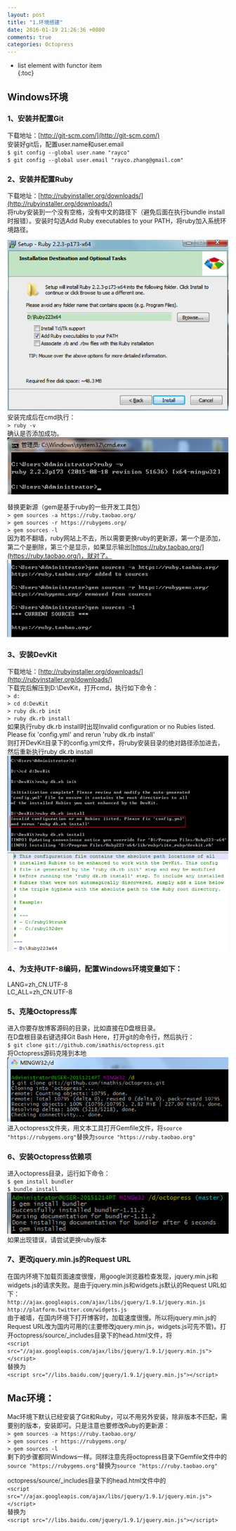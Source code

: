 ```yaml
---
layout: post
title: "1.环境搭建"
date: 2016-01-19 21:26:36 +0800
comments: true
categories: Octopress
---  
```


* list element with functor item  
{:toc}  

## Windows环境

### 1、安装并配置Git  

下载地址：[http://git-scm.com/](http://git-scm.com/)  
安装好git后，配置user.name和user.email  
`$ git config --global user.name "rayco"`  
`$ git config --global user.email "rayco.zhang@gmail.com"`  

### 2、安装并配置Ruby  

下载地址：[http://rubyinstaller.org/downloads/](http://rubyinstaller.org/downloads/)  
将ruby安装到一个没有空格，没有中文的路径下（避免后面在执行bundle install时报错）。安装时勾选Add Ruby executables to your PATH，将ruby加入系统环境路径。  
<!--more-->
![rubyinstall](https://raw.githubusercontent.com/zhangrui1209/MarkdownPictures/master/octopress/rubyinstall.png)  
安装完成后在cmd执行：  
`> ruby -v`  
确认是否添加成功。  
![ruby-v](https://raw.githubusercontent.com/zhangrui1209/MarkdownPictures/master/octopress/ruby-v.png)  

替换更新源（gem是基于ruby的一些开发工具包）  
`> gem sources -a https://ruby.taobao.org/`  
`> gem sources -r https://rubygems.org/`  
`> gem sources -l`  
因为若不翻墙，ruby网站上不去，所以需要更换ruby的更新源，第一个是添加，第二个是删除，第三个是显示，如果显示输出[https://ruby.taobao.org/](https://ruby.taobao.org/)，就对了。  
![ruby-v](https://raw.githubusercontent.com/zhangrui1209/MarkdownPictures/master/octopress/gem-sources.png)  

### 3、安装DevKit  

下载地址：[http://rubyinstaller.org/downloads/](http://rubyinstaller.org/downloads/)  
下载完后解压到D:\DevKit，打开cmd，执行如下命令：  
`> d:`  
`> cd d:DevKit`  
`> ruby dk.rb init`  
`> ruby dk.rb install`  
如果执行ruby dk.rb install时出现Invalid configuration or no Rubies listed. Please fix 'config.yml' and rerun 'ruby dk.rb install'  
则打开DevKit目录下的config.yml文件，将ruby安装目录的绝对路径添加进去，然后重新执行ruby dk.rb install  
![devkit](https://raw.githubusercontent.com/zhangrui1209/MarkdownPictures/master/octopress/devkit.png)  
![configyml](https://raw.githubusercontent.com/zhangrui1209/MarkdownPictures/master/octopress/configyml.png)  

### 4、为支持UTF-8编码，配置Windows环境变量如下：  

LANG=zh_CN.UTF-8  
LC_ALL=zh_CN.UTF-8  

### 5、克隆Octopress库  

进入你要存放博客源码的目录，比如直接在D盘根目录。  
在D盘根目录右键选择Git Bash Here，打开git的命令行，然后执行：  
`$ git clone git://github.com/imathis/octopress.git`  
将Octopress源码克隆到本地  
![clone-octopress](https://raw.githubusercontent.com/zhangrui1209/MarkdownPictures/master/octopress/clone-octopress.png)  
进入octopress文件夹，用文本工具打开Gemfile文件，将`source "https://rubygems.org"`替换为`source "https://ruby.taobao.org"`  

### 6、安装Octopress依赖项  

进入octopress目录，运行如下命令：  
`$ gem install bundler`  
`$ bundle install`  
![bundle](https://raw.githubusercontent.com/zhangrui1209/MarkdownPictures/master/octopress/bundlepng.png)  
如果出现错误，请尝试更换ruby版本  

### 7、更改jquery.min.js的Request URL  

在国内环境下加载页面速度很慢，用google浏览器检查发现，jquery.min.js和widgets.js的请求失败。是由于jquery.min.js和widgets.js默认的Request URL如下：  
`http://ajax.googleapis.com/ajax/libs/jquery/1.9.1/jquery.min.js`  
`http://platform.twitter.com/widgets.js`  
由于被墙，在国内环境下打开博客时，加载速度很慢。所以将jquery.min.js的Request URL改为国内可用的(主要修改jquery.min.js，widgets.js可先不管)。打开octopress/source/_includes目录下的head.html文件，将  
`<script src="//ajax.googleapis.com/ajax/libs/jquery/1.9.1/jquery.min.js"></script>`  
替换为  
`<script src="//libs.baidu.com/jquery/1.9.1/jquery.min.js"></script>`  

## Mac环境： 

Mac环境下默认已经安装了Git和Ruby，可以不用另外安装，除非版本不匹配，需要别的版本，安装即可。只是注意也要修改Ruby的更新源：  
`> gem sources -a https://ruby.taobao.org/`  
`> gem sources -r https://rubygems.org/`  
`> gem sources -l`  
剩下的步骤都同Windows一样。同样注意先将octopress目录下Gemfile文件中的`source "https://rubygems.org"`替换为`source "https://ruby.taobao.org"`  

octopress/source/_includes目录下的head.html文件中的  
`<script src="//ajax.googleapis.com/ajax/libs/jquery/1.9.1/jquery.min.js"></script>`  
替换为  
`<script src="//libs.baidu.com/jquery/1.9.1/jquery.min.js"></script>`